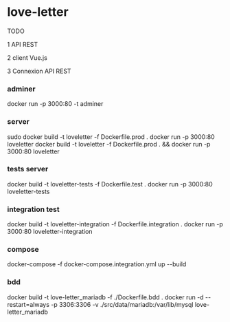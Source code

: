 # love-letter
 
TODO

1 API REST

2 client Vue.js

3 Connexion API REST


### adminer
docker run -p 3000:80 -t adminer


### server
sudo docker build -t loveletter -f Dockerfile.prod .
docker run -p 3000:80 loveletter
docker build -t loveletter -f Dockerfile.prod . && docker run -p 3000:80 loveletter


### tests server
docker build -t loveletter-tests -f Dockerfile.test .
docker run -p 3000:80 loveletter-tests

### integration test
docker build -t loveletter-integration -f Dockerfile.integration .
docker run -p 3000:80 loveletter-integration

### compose
docker-compose -f docker-compose.integration.yml up --build


### bdd
docker build -t love-letter_mariadb -f ./Dockerfile.bdd .
docker run -d --restart=always -p 3306:3306 -v ./src/data/mariadb:/var/lib/mysql love-letter_mariadb
